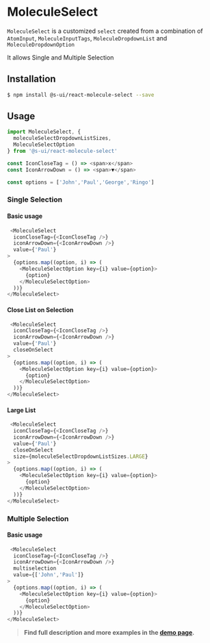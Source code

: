 # MoleculeSelect

`MoleculeSelect` is a customized `select` created from a combination of `AtomInput`, `MoleculeInputTags`, `MoleculeDropdownList` and `MoleculeDropdownOption`

It allows Single and Multiple Selection

## Installation

```sh
$ npm install @s-ui/react-molecule-select --save
```

## Usage

```js
import MoleculeSelect, {
  moleculeSelectDropdownListSizes,
  MoleculeSelectOption
} from '@s-ui/react-molecule-select'

const IconCloseTag = () => <span>x</span>  
const IconArrowDown = () => <span>▼</span>  

const options = ['John','Paul','George','Ringo']
```

### Single Selection

#### Basic usage
```js
 <MoleculeSelect
  iconCloseTag={<IconCloseTag />}
  iconArrowDown={<IconArrowDown />}
  value={'Paul'}
>
  {options.map((option, i) => (
    <MoleculeSelectOption key={i} value={option}>
      {option}
    </MoleculeSelectOption>
  ))}
</MoleculeSelect>
```

#### Close List on Selection
```js
 <MoleculeSelect
  iconCloseTag={<IconCloseTag />}
  iconArrowDown={<IconArrowDown />}
  value={'Paul'}
  closeOnSelect
>
  {options.map((option, i) => (
    <MoleculeSelectOption key={i} value={option}>
      {option}
    </MoleculeSelectOption>
  ))}
</MoleculeSelect>
```

#### Large List
```js
 <MoleculeSelect
  iconCloseTag={<IconCloseTag />}
  iconArrowDown={<IconArrowDown />}
  value={'Paul'}
  closeOnSelect
  size={moleculeSelectDropdownListSizes.LARGE}
>
  {options.map((option, i) => (
    <MoleculeSelectOption key={i} value={option}>
      {option}
    </MoleculeSelectOption>
  ))}
</MoleculeSelect>
```

### Multiple Selection

#### Basic usage
```js
 <MoleculeSelect
  iconCloseTag={<IconCloseTag />}
  iconArrowDown={<IconArrowDown />}
  multiselection
  value={['John','Paul']}
>
  {options.map((option, i) => (
    <MoleculeSelectOption key={i} value={option}>
      {option}
    </MoleculeSelectOption>
  ))}
</MoleculeSelect>
```

> **Find full description and more examples in the [demo page](https://sui-components.now.sh/workbench/molecule/select/demo).**